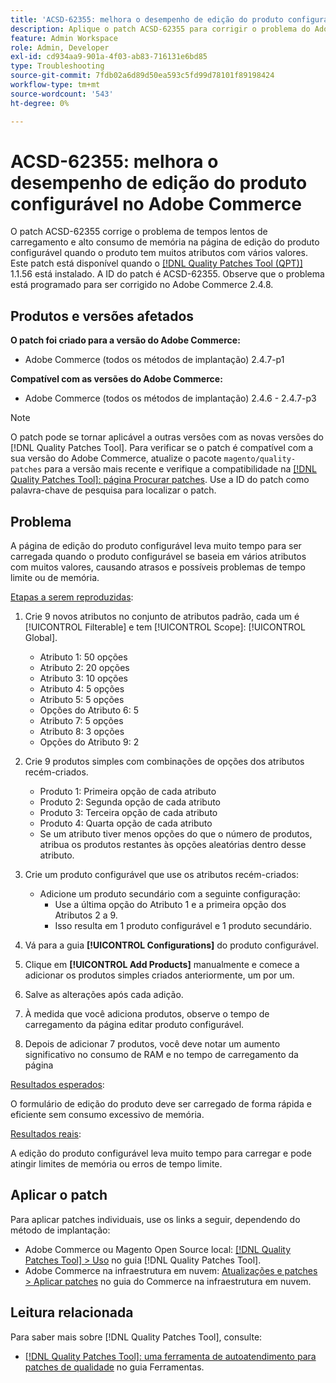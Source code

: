 ```yaml
---
title: 'ACSD-62355: melhora o desempenho de edição do produto configurável no Adobe Commerce'
description: Aplique o patch ACSD-62355 para corrigir o problema do Adobe Commerce em que a página de edição do produto configurável apresenta carregamento lento quando o produto se baseia em vários atributos com muitos valores.
feature: Admin Workspace
role: Admin, Developer
exl-id: cd934aa9-901a-4f03-ab83-716131e6bd85
type: Troubleshooting
source-git-commit: 7fdb02a6d89d50ea593c5fd99d78101f89198424
workflow-type: tm+mt
source-wordcount: '543'
ht-degree: 0%

---
```


# ACSD-62355: melhora o desempenho de edição do produto configurável no Adobe Commerce

O patch ACSD-62355 corrige o problema de tempos lentos de carregamento e alto consumo de memória na página de edição do produto configurável quando o produto tem muitos atributos com vários valores. Este patch está disponível quando o [[!DNL Quality Patches Tool (QPT)]](/help/tools/quality-patches-tool/quality-patches-tool-to-self-serve-quality-patches.md) 1.1.56 está instalado. A ID do patch é ACSD-62355. Observe que o problema está programado para ser corrigido no Adobe Commerce 2.4.8.

## Produtos e versões afetados

**O patch foi criado para a versão do Adobe Commerce:**

* Adobe Commerce (todos os métodos de implantação) 2.4.7-p1

**Compatível com as versões do Adobe Commerce:**

* Adobe Commerce (todos os métodos de implantação) 2.4.6 - 2.4.7-p3

>[!NOTE]
>
>O patch pode se tornar aplicável a outras versões com as novas versões do [!DNL Quality Patches Tool]. Para verificar se o patch é compatível com a sua versão do Adobe Commerce, atualize o pacote `magento/quality-patches` para a versão mais recente e verifique a compatibilidade na [[!DNL Quality Patches Tool]: página Procurar patches](https://experienceleague.adobe.com/tools/commerce-quality-patches/index.html). Use a ID do patch como palavra-chave de pesquisa para localizar o patch.

## Problema

A página de edição do produto configurável leva muito tempo para ser carregada quando o produto configurável se baseia em vários atributos com muitos valores, causando atrasos e possíveis problemas de tempo limite ou de memória.

<u>Etapas a serem reproduzidas</u>:

1. Crie 9 novos atributos no conjunto de atributos padrão, cada um é [!UICONTROL Filterable] e tem [!UICONTROL Scope]: [!UICONTROL Global].
   * Atributo 1: 50 opções
   * Atributo 2: 20 opções
   * Atributo 3: 10 opções
   * Atributo 4: 5 opções
   * Atributo 5: 5 opções
   * Opções do Atributo 6: 5
   * Atributo 7: 5 opções
   * Atributo 8: 3 opções
   * Opções do Atributo 9: 2

1. Crie 9 produtos simples com combinações de opções dos atributos recém-criados.
   * Produto 1: Primeira opção de cada atributo
   * Produto 2: Segunda opção de cada atributo
   * Produto 3: Terceira opção de cada atributo
   * Produto 4: Quarta opção de cada atributo
   * Se um atributo tiver menos opções do que o número de produtos, atribua os produtos restantes às opções aleatórias dentro desse atributo.

1. Crie um produto configurável que use os atributos recém-criados:
   * Adicione um produto secundário com a seguinte configuração:
      * Use a última opção do Atributo 1 e a primeira opção dos Atributos 2 a 9.
      * Isso resulta em 1 produto configurável e 1 produto secundário.
1. Vá para a guia **[!UICONTROL Configurations]** do produto configurável.
1. Clique em **[!UICONTROL Add Products]** manualmente e comece a adicionar os produtos simples criados anteriormente, um por um.
1. Salve as alterações após cada adição.
1. À medida que você adiciona produtos, observe o tempo de carregamento da página editar produto configurável.
1. Depois de adicionar 7 produtos, você deve notar um aumento significativo no consumo de RAM e no tempo de carregamento da página

<u>Resultados esperados</u>:

O formulário de edição do produto deve ser carregado de forma rápida e eficiente sem consumo excessivo de memória.

<u>Resultados reais</u>:

A edição do produto configurável leva muito tempo para carregar e pode atingir limites de memória ou erros de tempo limite.

## Aplicar o patch

Para aplicar patches individuais, use os links a seguir, dependendo do método de implantação:

* Adobe Commerce ou Magento Open Source local: [[!DNL Quality Patches Tool] > Uso](/help/tools/quality-patches-tool/usage.md) no guia [!DNL Quality Patches Tool].
* Adobe Commerce na infraestrutura em nuvem: [Atualizações e patches > Aplicar patches](https://experienceleague.adobe.com/docs/commerce-cloud-service/user-guide/develop/upgrade/apply-patches.html) no guia do Commerce na infraestrutura em nuvem.

## Leitura relacionada

Para saber mais sobre [!DNL Quality Patches Tool], consulte:

* [[!DNL Quality Patches Tool]: uma ferramenta de autoatendimento para patches de qualidade](/help/tools/quality-patches-tool/quality-patches-tool-to-self-serve-quality-patches.md) no guia Ferramentas.
